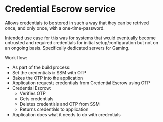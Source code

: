 # Credential Escrow service

Allows credentials to be stored in such a way that they can be retrived once, and only once, with a one-time-password.

Intended use case for this was for systems that would eventually become untrusted and required credentials for initial setup/configuration but not on an ongoing basis. Specifically dedicated servers for Gaming.

Work flow:

* As part of the build process:
 *  Set the credentials in SSM with OTP
 *  Bakes the OTP into the application
* Application requests credentials from Credential Escrow using OTP
* Credential Escrow:
  * Verifies OTP
  * Gets credentials
  * Deletes credentials and OTP from SSM
  * Returns credentials to application
* Application does what it needs to do with credentials
